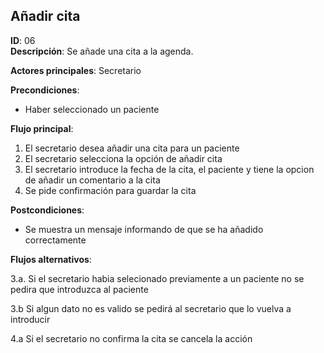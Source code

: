 ## Añadir cita

**ID**: 06         
**Descripción**: Se añade una cita a la agenda.

**Actores principales**: Secretario

**Precondiciones**:
* Haber seleccionado un paciente

**Flujo principal**:
1. El secretario desea añadir una cita para un paciente
2. El secretario selecciona la opción de añadir cita
3. El secretario introduce la fecha de la cita, el paciente y tiene la opcion de añadir un comentario a la cita
4. Se pide confirmación para guardar la cita

**Postcondiciones**:

* Se muestra un mensaje informando de que se ha añadido correctamente

**Flujos alternativos**:

3.a. Si el secretario habia selecionado previamente a un paciente no se pedira que introduzca al paciente

3.b Si algun dato no es valido se pedirá al secretario que lo vuelva a introducir

4.a Si el secretario no confirma la cita se cancela la acción

